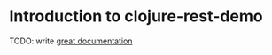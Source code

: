 # Introduction to clojure-rest-demo

TODO: write [great documentation](http://jacobian.org/writing/what-to-write/)

